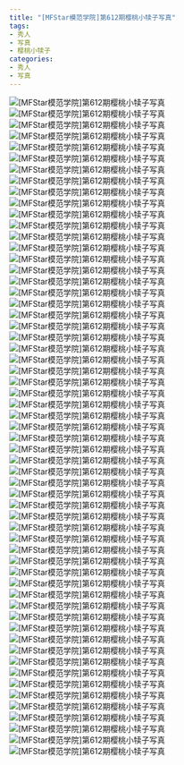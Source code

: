 ```yaml
---
title: "[MFStar模范学院]第612期樱桃小犊子写真"
tags: 
- 秀人
- 写真
- 樱桃小犊子
categories:
- 秀人
- 写真
---
```


![[MFStar模范学院]第612期樱桃小犊子写真](https://img.ilovese.xyz/1734707246417.webp)
![[MFStar模范学院]第612期樱桃小犊子写真](https://img.ilovese.xyz/1734707248214.webp)
![[MFStar模范学院]第612期樱桃小犊子写真](https://img.ilovese.xyz/1734707249711.webp)
![[MFStar模范学院]第612期樱桃小犊子写真](https://img.ilovese.xyz/1734707251641.webp)
![[MFStar模范学院]第612期樱桃小犊子写真](https://img.ilovese.xyz/1734707253691.webp)
![[MFStar模范学院]第612期樱桃小犊子写真](https://img.ilovese.xyz/1734707255648.webp)
![[MFStar模范学院]第612期樱桃小犊子写真](https://img.ilovese.xyz/1734707256974.webp)
![[MFStar模范学院]第612期樱桃小犊子写真](https://img.ilovese.xyz/1734707258672.webp)
![[MFStar模范学院]第612期樱桃小犊子写真](https://img.ilovese.xyz/1734707260063.webp)
![[MFStar模范学院]第612期樱桃小犊子写真](https://img.ilovese.xyz/1734707261509.webp)
![[MFStar模范学院]第612期樱桃小犊子写真](https://img.ilovese.xyz/1734707262765.webp)
![[MFStar模范学院]第612期樱桃小犊子写真](https://img.ilovese.xyz/1734707264110.webp)
![[MFStar模范学院]第612期樱桃小犊子写真](https://img.ilovese.xyz/1734707265487.webp)
![[MFStar模范学院]第612期樱桃小犊子写真](https://img.ilovese.xyz/1734707266937.webp)
![[MFStar模范学院]第612期樱桃小犊子写真](https://img.ilovese.xyz/1734707268160.webp)
![[MFStar模范学院]第612期樱桃小犊子写真](https://img.ilovese.xyz/1734707269803.webp)
![[MFStar模范学院]第612期樱桃小犊子写真](https://img.ilovese.xyz/1734707271610.webp)
![[MFStar模范学院]第612期樱桃小犊子写真](https://img.ilovese.xyz/1734707273400.webp)
![[MFStar模范学院]第612期樱桃小犊子写真](https://img.ilovese.xyz/1734707274611.webp)
![[MFStar模范学院]第612期樱桃小犊子写真](https://img.ilovese.xyz/1734707276170.webp)
![[MFStar模范学院]第612期樱桃小犊子写真](https://img.ilovese.xyz/1734707277915.webp)
![[MFStar模范学院]第612期樱桃小犊子写真](https://img.ilovese.xyz/1734707279312.webp)
![[MFStar模范学院]第612期樱桃小犊子写真](https://img.ilovese.xyz/1734707281127.webp)
![[MFStar模范学院]第612期樱桃小犊子写真](https://img.ilovese.xyz/1734707282673.webp)
![[MFStar模范学院]第612期樱桃小犊子写真](https://img.ilovese.xyz/1734707284209.webp)
![[MFStar模范学院]第612期樱桃小犊子写真](https://img.ilovese.xyz/1734707285841.webp)
![[MFStar模范学院]第612期樱桃小犊子写真](https://img.ilovese.xyz/1734707287108.webp)
![[MFStar模范学院]第612期樱桃小犊子写真](https://img.ilovese.xyz/1734707288937.webp)
![[MFStar模范学院]第612期樱桃小犊子写真](https://img.ilovese.xyz/1734707290745.webp)
![[MFStar模范学院]第612期樱桃小犊子写真](https://img.ilovese.xyz/1734707292441.webp)
![[MFStar模范学院]第612期樱桃小犊子写真](https://img.ilovese.xyz/1734707294184.webp)
![[MFStar模范学院]第612期樱桃小犊子写真](https://img.ilovese.xyz/1734707295464.webp)
![[MFStar模范学院]第612期樱桃小犊子写真](https://img.ilovese.xyz/1734707296827.webp)
![[MFStar模范学院]第612期樱桃小犊子写真](https://img.ilovese.xyz/1734707298123.webp)
![[MFStar模范学院]第612期樱桃小犊子写真](https://img.ilovese.xyz/1734707299792.webp)
![[MFStar模范学院]第612期樱桃小犊子写真](https://img.ilovese.xyz/1734707301543.webp)
![[MFStar模范学院]第612期樱桃小犊子写真](https://img.ilovese.xyz/1734707303550.webp)
![[MFStar模范学院]第612期樱桃小犊子写真](https://img.ilovese.xyz/1734707304765.webp)
![[MFStar模范学院]第612期樱桃小犊子写真](https://img.ilovese.xyz/1734707306630.webp)
![[MFStar模范学院]第612期樱桃小犊子写真](https://img.ilovese.xyz/1734707308175.webp)
![[MFStar模范学院]第612期樱桃小犊子写真](https://img.ilovese.xyz/1734707309840.webp)
![[MFStar模范学院]第612期樱桃小犊子写真](https://img.ilovese.xyz/1734707311310.webp)
![[MFStar模范学院]第612期樱桃小犊子写真](https://img.ilovese.xyz/1734707312852.webp)
![[MFStar模范学院]第612期樱桃小犊子写真](https://img.ilovese.xyz/1734707314646.webp)
![[MFStar模范学院]第612期樱桃小犊子写真](https://img.ilovese.xyz/1734707316125.webp)
![[MFStar模范学院]第612期樱桃小犊子写真](https://img.ilovese.xyz/1734707318138.webp)
![[MFStar模范学院]第612期樱桃小犊子写真](https://img.ilovese.xyz/1734707319604.webp)
![[MFStar模范学院]第612期樱桃小犊子写真](https://img.ilovese.xyz/1734707321056.webp)
![[MFStar模范学院]第612期樱桃小犊子写真](https://img.ilovese.xyz/1734707322814.webp)
![[MFStar模范学院]第612期樱桃小犊子写真](https://img.ilovese.xyz/1734707324185.webp)
![[MFStar模范学院]第612期樱桃小犊子写真](https://img.ilovese.xyz/1734707325843.webp)
![[MFStar模范学院]第612期樱桃小犊子写真](https://img.ilovese.xyz/1734707327668.webp)
![[MFStar模范学院]第612期樱桃小犊子写真](https://img.ilovese.xyz/1734707329273.webp)
![[MFStar模范学院]第612期樱桃小犊子写真](https://img.ilovese.xyz/1734707330560.webp)
![[MFStar模范学院]第612期樱桃小犊子写真](https://img.ilovese.xyz/1734707332091.webp)
![[MFStar模范学院]第612期樱桃小犊子写真](https://img.ilovese.xyz/1734707333538.webp)
![[MFStar模范学院]第612期樱桃小犊子写真](https://img.ilovese.xyz/1734707335135.webp)
![[MFStar模范学院]第612期樱桃小犊子写真](https://img.ilovese.xyz/1734707336524.webp)
![[MFStar模范学院]第612期樱桃小犊子写真](https://img.ilovese.xyz/1734707337989.webp)
